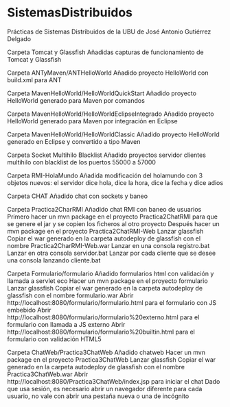 # SistemasDistribuidos
Prácticas de Sistemas Distribuidos de la UBU de José Antonio Gutiérrez Delgado

Carpeta Tomcat y Glassfish
Añadidas capturas de funcionamiento de Tomcat y Glassfish

Carpeta ANTyMaven/ANTHelloWorld
Añadido proyecto HelloWorld con build.xml para ANT

Carpeta MavenHelloWorld/HelloWorldQuickStart
Añadido proyecto HelloWorld generado para Maven por comandos

Carpeta MavenHelloWorld/HelloWorldEclipseIntegrado
Añadido proyecto HelloWorld generado para Maven por integración en Eclipse

Carpeta MavenHelloWorld/HelloWorldClassic
Añadido proyecto HelloWorld generado en Eclipse y convertido a tipo Maven

Carpeta Socket Multihilo Blacklist
Añadido proyectos servidor clientes multihilo con blacklist de los puertos 55000 a 57000

Carpeta RMI-HolaMundo
Añadida modificación del holamundo con 3 objetos nuevos: el servidor dice hola, dice la hora, dice la fecha y dice adios

Carpeta CHAT
Añadido chat con sockets y baneo

Carpeta Practica2CharRMI
Añadido chat RMI con baneo de usuarios
Primero hacer un mvn package en el proyecto Practica2ChatRMI para que se genere el jar y se copien los ficheros al otro proyecto 
Después hacer un mvn package en el proyecto Practica2ChatRMI-Web
Lanzar glassfish
Copiar el war generado en la carpeta autodeploy de glassfish con el nombre Practica2CharRMI-Web.war
Lanzar en una consola registro.bat
Lanzar en otra consola servidor.bat
Lanzar por cada cliente que se desee una consola lanzando cliente.bat <nicname>

Carpeta Formulario/formulario
Añadido formularios html con validación y llamada a servlet eco
Hacer un mvn package en el proyecto formulario
Lanzar glassfish
Copiar el war generado en la carpeta autodeploy de glassfish con el nombre formulario.war
Abrir http://localhost:8080/formulario/formulario.html para el formulario con JS embebido
Abrir http://localhost:8080/formulario/formulario%20externo.html para el formulario con llamada a JS externo
Abrir http://localhost:8080/formulario/formulario%20builtin.html para el formulario con validación HTML5

Carpeta ChatWeb/Practica3ChatWeb
Añadido chatweb
Hacer un mvn package en el proyecto Practica3ChatWeb
Lanzar glassfish
Copiar el war generado en la carpeta autodeploy de glassfish con el nombre Practica3ChatWeb.war
Abrir http://localhost:8080/Practica3ChatWeb/index.jsp para iniciar el chat
Dado que usa sesión, es necesario abrir un navegador diferente para cada usuario, no vale con abrir una pestaña nueva o una de incógnito
